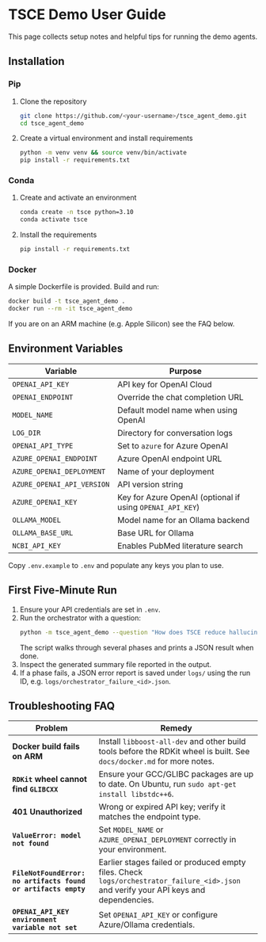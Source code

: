 # TSCE Demo User Guide

This page collects setup notes and helpful tips for running the demo agents.

## Installation

### Pip
1. Clone the repository
   ```bash
   git clone https://github.com/<your-username>/tsce_agent_demo.git
   cd tsce_agent_demo
   ```
2. Create a virtual environment and install requirements
   ```bash
   python -m venv venv && source venv/bin/activate
   pip install -r requirements.txt
   ```

### Conda
1. Create and activate an environment
   ```bash
   conda create -n tsce python=3.10
   conda activate tsce
   ```
2. Install the requirements
   ```bash
   pip install -r requirements.txt
   ```

### Docker
A simple Dockerfile is provided. Build and run:
```bash
docker build -t tsce_agent_demo .
docker run --rm -it tsce_agent_demo
```
If you are on an ARM machine (e.g. Apple Silicon) see the FAQ below.

## Environment Variables

| Variable | Purpose |
|----------|---------|
| `OPENAI_API_KEY` | API key for OpenAI Cloud |
| `OPENAI_ENDPOINT` | Override the chat completion URL |
| `MODEL_NAME` | Default model name when using OpenAI |
| `LOG_DIR` | Directory for conversation logs |
| `OPENAI_API_TYPE` | Set to `azure` for Azure OpenAI |
| `AZURE_OPENAI_ENDPOINT` | Azure OpenAI endpoint URL |
| `AZURE_OPENAI_DEPLOYMENT` | Name of your deployment |
| `AZURE_OPENAI_API_VERSION` | API version string |
| `AZURE_OPENAI_KEY` | Key for Azure OpenAI (optional if using `OPENAI_API_KEY`) |
| `OLLAMA_MODEL` | Model name for an Ollama backend |
| `OLLAMA_BASE_URL` | Base URL for Ollama |
| `NCBI_API_KEY` | Enables PubMed literature search |

Copy `.env.example` to `.env` and populate any keys you plan to use.

## First Five‑Minute Run

1. Ensure your API credentials are set in `.env`.
2. Run the orchestrator with a question:
   ```bash
   python -m tsce_agent_demo --question "How does TSCE reduce hallucinations?"
   ```
   The script walks through several phases and prints a JSON result when done.
3. Inspect the generated summary file reported in the output.
4. If a phase fails, a JSON error report is saved under `logs/` using the
   run ID, e.g. `logs/orchestrator_failure_<id>.json`.

## Troubleshooting FAQ

| Problem | Remedy |
|---------|-------|
| **Docker build fails on ARM** | Install `libboost-all-dev` and other build tools before the RDKit wheel is built. See `docs/docker.md` for more notes. |
| **`RDKit` wheel cannot find `GLIBCXX`** | Ensure your GCC/GLIBC packages are up to date. On Ubuntu, run `sudo apt-get install libstdc++6`. |
| **401 Unauthorized** | Wrong or expired API key; verify it matches the endpoint type. |
| **`ValueError: model not found`** | Set `MODEL_NAME` or `AZURE_OPENAI_DEPLOYMENT` correctly in your environment. |
| **`FileNotFoundError: no artifacts found or artifacts empty`** | Earlier stages failed or produced empty files. Check `logs/orchestrator_failure_<id>.json` and verify your API keys and dependencies. |
| **`OPENAI_API_KEY environment variable not set`** | Set `OPENAI_API_KEY` or configure Azure/Ollama credentials. |

